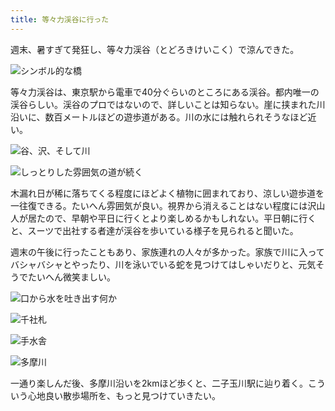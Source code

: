 ```yaml
---
title: 等々力渓谷に行った
---
```

週末、暑すぎて発狂し、等々力渓谷（とどろきけいこく）で涼んできた。

![](https://lh3.googleusercontent.com/Iit1aLZAkhfRfTOFUNrLYlVP4wzaXfSNodTY7M-PZYRMrFzoA91HpzheZE79vxZR-sv6qx40jq9jEhkxRoPJfGhe8RNE8S5bUFlKUD62aEPq-ZKIUts1jMR8oq9j1oJ1gKDugCE_VxUZrb7l_Sn3IqKSCwJmEeHoaV4OQH1Z-Rm7GD6baR6HLeQhRazQnA "シンボル的な橋")

等々力渓谷は、東京駅から電車で40分ぐらいのところにある渓谷。都内唯一の渓谷らしい。渓谷のプロではないので、詳しいことは知らない。崖に挟まれた川沿いに、数百メートルほどの遊歩道がある。川の水には触れられそうなほど近い。

![](https://lh3.googleusercontent.com/6nTyo5UT7MUJ1tJIZaIogV0J4HBXuW1Km-hgW9UTH-h42CgfLh9zs5FNtlV_Hy8PvZsw6teZNOsMLTCaek5bJDSY_aOOTTyu1UFz2oS6g6RzT2GTVRoQ_Orzs-aA3ujBgtN-DnPRw5oz05fAdPHM3zuUTp1cAIAjplopKdsFAUPMpGawghE7MEkyZdXe_g "谷、沢、そして川")

![](https://lh6.googleusercontent.com/Ku79E_B7ickoPrb8TVP84kQ8_bM9ewJHIlBpLBhwWdcFgTovvDUyn_EvUy_U7dUtUC5yr1wGLNps807ckng7P18OLzgIS9bwP1_f0uWRQHrd-HfXm2VECkiSFHHwgIAUkyWEP_GejtT5ikDIYNWa7HR5V2kP10j2iCWnW6Gr09MFazcrF5R0wnwToCC-5w "しっとりした雰囲気の道が続く")

木漏れ日が稀に落ちてくる程度にほどよく植物に囲まれており、涼しい遊歩道を一往復できる。たいへん雰囲気が良い。視界から消えることはない程度には沢山人が居たので、早朝や平日に行くとより楽しめるかもしれない。平日朝に行くと、スーツで出社する者達が渓谷を歩いている様子を見られると聞いた。

週末の午後に行ったこともあり、家族連れの人々が多かった。家族で川に入ってバシャバシャとやったり、川を泳いでいる蛇を見つけてはしゃいだりと、元気そうでたいへん微笑ましい。

![](https://lh4.googleusercontent.com/7uPDTOt9fCw9UKg-DjLODsmC1xJlaNy8TVMfD2hwl7x8M5p7Jn_mdBBtBSEwlYPU4t0hJVr2XskLO1jNq8crIGzg04mAgzxkWrWdX23J3Ebp90lphmbBf6-joANWt4UugzlUZ1MJgkTHw7-8Y5EXSYjCp2Fmt6ahzY9vDj0xAJqygtGsJmQVXOJzqEJSyA "口から水を吐き出す何か")

![](https://lh6.googleusercontent.com/ELMG0jxSNN8HlbisqUPzTRPK0ClLhyC7A7s6wpy62RinwHUMSn8HSW_OzAfk0vuq9fa2itwdrW17u_0iuvjsA3Ii7vetWJMtpcIK1K89jW3DhSUdjcZNt3uXFjg7Aw9eiD62c5wLfHzmgM6J4FpvNO1hr-Un59ITe1NJ817gYV25sUckguMRiFg9YqdkSA "千社札")

![](https://lh5.googleusercontent.com/iPaos7Gu-efvXUpfzV4Hk7L8Y1iBonyg9wDPF81TbSRJ6Zikok2GYyZzbmLl0VdAoPCwpBjBbMJug5zpQPY1sUnDTwqAFHzjpZTjvCNR0AYeQTsBLDdMW_TPUxr36an-qDZuOmvHHnTe4fnFcpp_hs8iMQ8HUB6vdmKRjEEr1tvppv9QxszPrIEDHZvINQ "手水舎")

![](https://lh3.googleusercontent.com/41PGS7UTN_182FIPTiKqoNKADXJIVxmQeI_2U8qTIf247-aUMq-i0kQCib67KzwAro8nBC8oGHyDvLvGjrziVa024TkIV_fJRATtq-LqXE8oWhw4ctC1tCNEuw3g33GbRAF0KZCGz5UOUdo31m4hLPtOXWwI-SdbxjUy8ljfYqcAXFhxaDiyD2WT2-pQYA "多摩川")

一通り楽しんだ後、多摩川沿いを2kmほど歩くと、二子玉川駅に辿り着く。こういう心地良い散歩場所を、もっと見つけていきたい。
